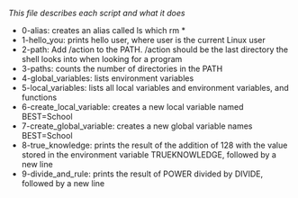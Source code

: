 *This file describes each script and what it does*
- 0-alias: creates an alias called ls which rm *
- 1-hello_you: prints hello user, where user is the current Linux user
- 2-path: Add /action to the PATH. /action should be the last directory the shell looks into when looking for a program
- 3-paths: counts the number of directories in the PATH
- 4-global_variables: lists environment variables
- 5-local_variables:  lists all local variables and environment variables, and functions
- 6-create_local_variable: creates a new local variable named BEST=School
- 7-create_global_variable: creates a new global variable names BEST=School
- 8-true_knowledge: prints the result of the addition of 128 with the value stored in the environment variable TRUEKNOWLEDGE, followed by a new line
- 9-divide_and_rule: prints the result of POWER divided by DIVIDE, followed by a new line
